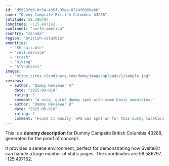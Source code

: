 ```yaml
---
id: "d5623fd9-0c54-435f-95ea-8324f898beb8"
name: "Dummy Campsite British Columbia 43288"
latitude: 58.586797
longitude: -125.497162
continent: "north-america"
country: "canada"
region: "british-columbia"
amenities:
  - "RV-suitable"
  - "cell-service"
  - "trash"
  - "hiking"
  - "ATV-access"
images:
  - "https://res.cloudinary.com/demo/image/upload/v1/sample.jpg"
reviews:
  - author: "Dummy Reviewer A"
    date: "2025-09-010"
    rating: 5
    comment: "A nice, quiet dummy spot with some basic amenities."
  - author: "Dummy Reviewer B"
    date: "2025-06-018"
    rating: 2
    comment: "Found it easily. GPS was spot on for this dummy location."
---
```


This is a **dummy description** for Dummy Campsite British Columbia 43288, generated for the proof of concept.

It provides a serene environment, perfect for demonstrating how SvelteKit can handle a large number of static pages. The coordinates are 58.586797, -125.497162.
